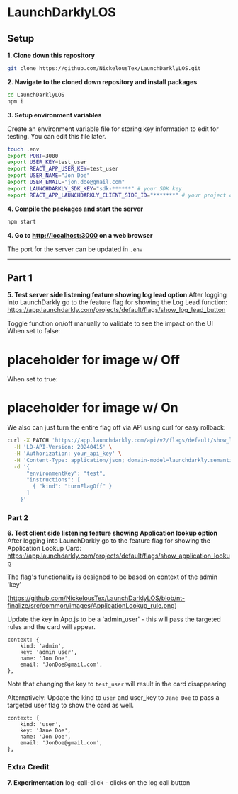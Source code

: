 # LaunchDarklyLOS

## Setup
**1. Clone down this repository**

```sh
git clone https://github.com/NickelousTex/LaunchDarklyLOS.git
```

**2. Navigate to the cloned down repository and install packages**

```sh
cd LaunchDarklyLOS
npm i
```

**3. Setup environment variables**

Create an environment variable file for storing key information to edit for testing. You can edit this file later.
```sh
touch .env
export PORT=3000
export USER_KEY=test_user
export REACT_APP_USER_KEY=test_user
export USER_NAME="Jon Doe"
export USER_EMAIL="jon.doe@gmail.com"
export LAUNCHDARKLY_SDK_KEY="sdk-******" # your SDK key
export REACT_APP_LAUNCHDARKLY_CLIENT_SIDE_ID="*******" # your project client id - note that only flags enabled to use client sdk will be able to be used
```

**4. Compile the packages and start the server**

```sh
npm start
```

**4. Go to [http://localhost:3000](http://localhost:3000) on a web browser**

The port for the server can be updated in `.env`


-----


## Part 1
**5. Test server side listening feature showing log lead option**
After logging into LaunchDarkly go to the feature flag for showing the Log Lead function: https://app.launchdarkly.com/projects/default/flags/show_log_lead_button

Toggle function on/off manually to validate to see the impact on the UI
When set to false:
# placeholder for image w/ Off

When set to true:
# placeholder for image w/ On

We also can just turn the entire flag off via API using curl for easy rollback:
```sh
curl -X PATCH 'https://app.launchdarkly.com/api/v2/flags/default/show_log_lead_button' \
  -H 'LD-API-Version: 20240415' \
  -H 'Authorization: your_api_key' \
  -H 'Content-Type: application/json; domain-model=launchdarkly.semanticpatch' \
  -d '{
      "environmentKey": "test",
      "instructions": [
        { "kind": "turnFlagOff" }
      ]
    }'
```

### Part 2
**6. Test client side listening feature showing Application lookup option**
After logging into LaunchDarkly go to the feature flag for showing the Application Lookup Card: https://app.launchdarkly.com/projects/default/flags/show_application_lookup

The flag's functionality is designed to be based on context of the admin 'key' 

(https://github.com/NickelousTex/LaunchDarklyLOS/blob/nt-finalize/src/common/images/ApplicationLookup_rule.png)

Update the key in App.js to be a 'admin_user' - this will pass the targeted rules and the card will appear.
```
context: {
    kind: 'admin',
    key: 'admin_user',
    name: 'Jon Doe',
    email: 'JonDoe@gmail.com',
},
```
Note that changing the key to `test_user` will result in the card disappearing


Alternatively:
Update the kind to `user` and user_key to `Jane Doe` to pass a targeted user flag to show the card as well.
```
context: {
    kind: 'user',
    key: 'Jane Doe',
    name: 'Jon Doe',
    email: 'JonDoe@gmail.com',
},
```

### Extra Credit
**7. Experimentation**
log-call-click - clicks on the log call button
